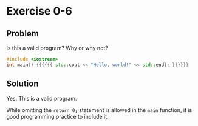 # Exercise 0-6

## Problem
Is this a valid program? Why or why not?
```Cpp
#include <iostream>
int main() {{{{{{ std::cout << "Hello, world!" << std::endl; }}}}}}
```
## Solution
Yes. This is a valid program.

While omitting the `return 0;` statement is allowed in the `main` function, it is good programming practice to include it.
